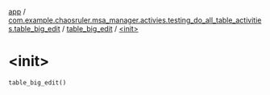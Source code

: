 [app](../../index.md) / [com.example.chaosruler.msa_manager.activies.testing_do_all_table_activities.table_big_edit](../index.md) / [table_big_edit](index.md) / [&lt;init&gt;](.)

# &lt;init&gt;

`table_big_edit()`